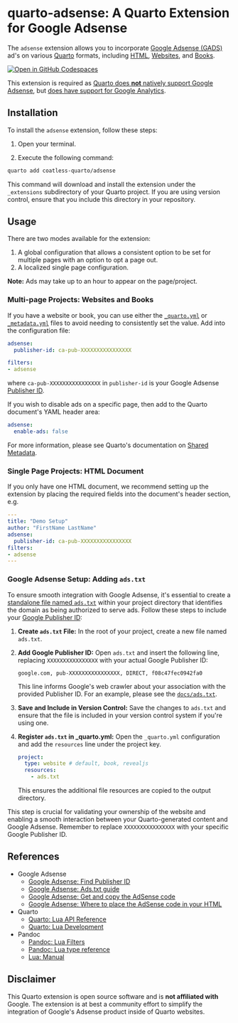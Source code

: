 # quarto-adsense: A Quarto Extension for Google Adsense

The `adsense` extension allows you to incorporate [Google Adsense (GADS)](https://adsense.google.com/start/) ad's on various [Quarto](https://quarto.org/) formats, including [HTML](https://quarto.org/docs/output-formats/html-basics.html), [Websites](https://quarto.org/docs/websites/), and [Books](https://quarto.org/docs/books). 

[![Open in GitHub Codespaces](https://github.com/codespaces/badge.svg)](https://codespaces.new/coatless-quarto/adsense)

This extension is required as [Quarto does **not** natively support Google Adsense](https://github.com/quarto-dev/quarto-cli/discussions/2898#discussioncomment-3905621), but [does have support for Google Analytics](https://quarto.org/docs/websites/website-tools.html#google-analytics).

## Installation

To install the `adsense` extension, follow these steps:

1. Open your terminal.

2. Execute the following command:

```bash
quarto add coatless-quarto/adsense
```

This command will download and install the extension under the `_extensions` subdirectory of your Quarto project. If you are using version control, ensure that you include this directory in your repository.

## Usage

There are two modes available for the extension: 

1. A global configuration that allows a consistent option to be set for multiple pages with an option to opt a page out.
2. A localized single page configuration.

**Note:** Ads may take up to an hour to appear on the page/project.

### Multi-page Projects: Websites and Books

If you have a website or book, you can use either the [`_quarto.yml`](https://quarto.org/docs/projects/quarto-projects.html#project-metadata) or [`_metadata.yml`](https://quarto.org/docs/projects/quarto-projects.html#directory-metadata) files to avoid needing to consistently set the value. Add into the configuration file: 

```yml
adsense:
  publisher-id: ca-pub-XXXXXXXXXXXXXXXX

filters:
- adsense
```

where `ca-pub-XXXXXXXXXXXXXXXX` in `publisher-id` is your Google Adsense [Publisher ID](https://support.google.com/adsense/answer/105516?hl=en).

If you wish to disable ads on a specific page, then add to the Quarto document's YAML header area:

```yml
adsense:
  enable-ads: false
```

For more information, please see Quarto's documentation on [Shared Metadata](https://quarto.org/docs/projects/quarto-projects.html#shared-metadata).

### Single Page Projects: HTML Document

If you only have one HTML document, we recommend setting up the extension by placing the required fields into the document's header section, e.g.

```yml
---
title: "Demo Setup"
author: "FirstName LastName"
adsense:
  publisher-id: ca-pub-XXXXXXXXXXXXXXXX
filters:
- adsense
---
```

### Google Adsense Setup: Adding `ads.txt`

To ensure smooth integration with Google Adsense, it's essential to create a [standalone file named `ads.txt`](https://support.google.com/adsense/answer/12171612) within your project directory that identifies the domain as being authorized to serve ads. Follow these steps to include your [Google Publisher ID](https://support.google.com/adsense/answer/105516?hl=en):

1. **Create `ads.txt` File:**
   In the root of your project, create a new file named `ads.txt`.

2. **Add Google Publisher ID:**
   Open `ads.txt` and insert the following line, replacing `XXXXXXXXXXXXXXXX` with your actual Google Publisher ID:

   ```
   google.com, pub-XXXXXXXXXXXXXXXX, DIRECT, f08c47fec0942fa0
   ```

   This line informs Google's web crawler about your association with the provided Publisher ID. For an example, please see the [`docs/ads.txt`](https://github.com/coatless-quarto/adsense/blob/main/README.md).

3. **Save and Include in Version Control:**
   Save the changes to `ads.txt` and ensure that the file is included in your version control system if you're using one.

4. **Register `ads.txt` in _quarto.yml:**
   Open the `_quarto.yml` configuration and add the `resources` line under the project key.

   ```yaml
   project:
     type: website # default, book, revealjs
     resources:
       - ads.txt 
   ```

   This ensures the additional file resources are copied to the output directory. 

This step is crucial for validating your ownership of the website and enabling a smooth interaction between your Quarto-generated content and Google Adsense. Remember to replace `XXXXXXXXXXXXXXXX` with your specific Google Publisher ID.

## References

- Google Adsense
    - [Google Adsense: Find Publisher ID](https://support.google.com/adsense/answer/105516?hl=en)
    - [Google Adsense: Ads.txt guide](https://support.google.com/adsense/answer/12171612)
    - [Google Adsense: Get and copy the AdSense code](https://support.google.com/adsense/answer/9274019?hl=en)
    - [Google Adsense: Where to place the AdSense code in your HTML](https://support.google.com/adsense/answer/9274516?sjid=14850419192472362507-NC)
- Quarto
    - [Quarto: Lua API Reference](https://quarto.org/docs/extensions/lua-api.html)
    - [Quarto: Lua Development](https://quarto.org/docs/extensions/lua.html)
- Pandoc
    - [Pandoc: Lua Filters](https://pandoc.org/lua-filters.html)
    - [Pandoc: Lua type reference](https://pandoc.org/lua-filters.html#lua-type-reference)
    - [Lua: Manual](https://www.lua.org/manual/5.4/)

## Disclaimer

This Quarto extension is open source software and is **not affiliated with** Google. The extension is at best a community effort to simplify the integration of Google's Adsense product inside of Quarto websites.
